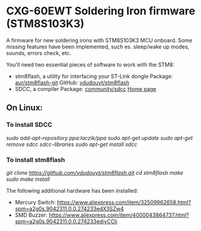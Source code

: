 # CXG-60EWT Soldering Iron firmware (STM8S103K3)

A firmware for new soldering irons with STM8S103K3 MCU onboard. Some missing features have been implemented, such es. sleep/wake up modes, sounds, errors check, etc. 

You'll need two essential pieces of software to work with the STM8:

- stm8flash, a utility for interfacing your ST-Link dongle
Package: [aur/stm8flash-git](https://aur.archlinux.org/packages/stm8flash-git/)
GitHub: [vdudouyt/stm8flash](https://github.com/vdudouyt/stm8flash)
- SDCC, a compiler
Package: [community/sdcc](https://www.archlinux.org/packages/?q=sdcc)
[Home page](https://www.archlinux.org/packages/?q=sdcc)

## On Linux:

### To install SDCC
*sudo add-apt-repository ppa:laczik/ppa
sudo apt-get update
sudo apt-get remove sdcc sdcc-libraries
sudo apt-get install sdcc*
### To install stm8flash
*git clone https://github.com/vdudouyt/stm8flash.git
cd stm8flash
make
sudo make install*

The following additional hardware has been installed:
- Mercury Switch: https://www.aliexpress.com/item/32509962658.html?spm=a2g0s.9042311.0.0.274233edX3SZw4
- SMD Buzzer:   https://www.aliexpress.com/item/4000043864737.html?spm=a2g0s.9042311.0.0.274233ediyCCli